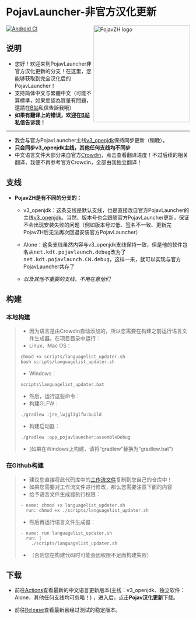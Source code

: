 # PojavLauncher-非官方汉化更新
<img src="https://github.com/HopiHopy/PojavZH/blob/v3_openjdk/PojavZH.png" align="right" width="264" height="264" alt="PojavZH logo">

[![Android CI](https://github.com/HopiHopy/PojavZH/actions/workflows/android.yml/badge.svg)](https://github.com/HopiHopy/PojavZH/actions/workflows/android.yml)
## 说明
* 您好！欢迎来到PojavLauncher非官方汉化更新的分支！在这里，您能够获取到完全汉化后的PojavLauncher！  
* 支持简体中文与繁體中文（可能不算標準，如果您認為質量有問題，還請在[B站](https://space.bilibili.com/2008204513)私信告訴我哦）  
* **如果有翻译上的错误，欢迎在[B站](https://space.bilibili.com/2008204513)私信告诉我！**
***
* 我会与官方PojavLauncher主线[v3_openjdk](https://github.com/PojavLauncherTeam/PojavLauncher/tree/v3_openjdk)保持同步更新（稍晚）。  
* **只会同步v3_openjdk主线，其他任何支线均不同步**  
* 中文语言文件大部分来自官方[Crowdin](https://crowdin.com/project/pojavlauncher/zh-ZH)，点击查看翻译进度！不过后续的相关翻译，我便不再参考官方Crowdin，全部由我独立翻译！ 
## 支线
* **PojavZH是有不同的分支的：**  
  - v3_openjdk：这条支线是默认支线，也是直接改自官方PojavLauncher的主线[v3_openjdk](https://github.com/PojavLauncherTeam/PojavLauncher/tree/v3_openjdk)。当然，版本号也会跟随官方PojavLauncher更新，保证不会出现安装失败的问题（例如版本号过低、签名不一致、更新完PojavZH后无法再次回退安装官方PojavLauncher）
    
  - Alone：这条支线虽然内容与v3_openjdk支线保持一致，但是他的软件包名从<kbd>net.kdt.pojavlaunch.debug</kbd>改为了<kbd>net.kdt.pojavlaunch.CN.debug</kbd>，这样一来，就可以实现与官方PojavLauncher共存了
    
  - _以及其他不重要的支线，不用在意他们_

## 构建
### 本地构建
> * 因为语言是由Crowdin自动添加的，所以您需要在构建之前运行语言文件生成器。在项目目录中运行：  
> * Linux、Mac OS：  
> ```
> chmod +x scripts/languagelist_updater.sh
> bash scripts/languagelist_updater.sh
> ```
> * Windows：  
> ```
> scripts\languagelist_updater.bat
> ```
> * 然后，运行这些命令：
> * 构建GLFW：  
> ```
> ./gradlew :jre_lwjgl3glfw:build
> ```       
> * 构建启动器：  
> ```
> ./gradlew :app_pojavlauncher:assembleDebug
> ```
> * (如果在Windows上构建，请将“gradlew”替换为“gradlew.bat”)
### 在Github构建
> * 建议您直接将此代码库中的[工作流文件](https://github.com/HopiHopy/PojavZH/blob/v3_openjdk/.github/workflows/android.yml)复制到您自己的仓库中！  
> * 如果您需要对工作流文件进行修改，那么您需要注意下面的内容
> * 给予语言文件生成器执行权限：  
> ```
> - name: chmod +x languagelist_updater.sh
>   run: chmod +x ./scripts/languagelist_updater.sh
> ```
> * 然后再运行语言文件生成器：  
> ```
> - name: run languagelist_updater.sh
>   run: |
>     ./scripts/languagelist_updater.sh
> ```
> * （否则您在构建代码时可能会因权限不足而构建失败）

## 下载
- 前往[Actions](https://github.com/HopiHopy/PojavZH/actions)查看最新的中文语言更新版本(主线：v3_openjdk、独立软件：Alone，其他任何支线均可忽略！)
，进入后，点击**Pojav汉化更新**下载。

- 前往[Release](https://github.com/HopiHopy/PojavZH/releases)查看最新且经过测试的稳定版本。
